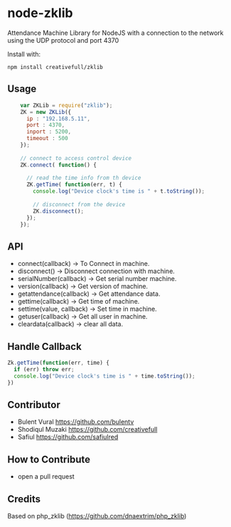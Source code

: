 # node-zklib #

Attendance Machine Library for NodeJS with a connection to the network using the UDP protocol and port 4370

Install with:

    npm install creativefull/zklib

## Usage

```js
    var ZKLib = require("zklib");
    ZK = new ZKLib({
      ip : "192.168.5.11", 
      port : 4370,
      inport : 5200,
      timeout : 500
    });
    
    // connect to access control device
    ZK.connect( function() {
    
      // read the time info from th device
      ZK.getTime( function(err, t) {
        console.log("Device clock's time is " + t.toString());
        
        // disconnect from the device
        ZK.disconnect();
      });
    });
```

## API
- connect(callback) -> To Connect in machine.
- disconnect() -> Disconnect connection with machine.
- serialNumber(callback) -> Get serial number machine.
- version(callback) -> Get version of machine.
- getattendance(callback) -> Get attendance data.
- gettime(callback) -> Get time of machine.
- settime(value, callback) -> Set time in machine.
- getuser(callback) -> Get all user in machine.
- cleardata(callback) -> clear all data.

## Handle Callback

```js
Zk.getTime(function(err, time) {
  if (err) throw err;
  console.log("Device clock's time is " + time.toString());
})
```

## Contributor
- Bulent Vural https://github.com/bulentv
- Shodiqul Muzaki https://github.com/creativefull
- Safiul https://github.com/safiulred

## How to Contribute
- open a pull request

## Credits
Based on php_zklib (https://github.com/dnaextrim/php_zklib)
